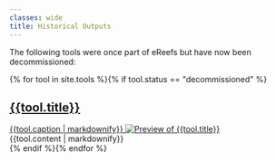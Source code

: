 ```yaml
---
classes: wide
title: Historical Outputs
---
```

The following tools were once part of eReefs but have now been decommissioned:

{% for tool in site.tools %}{% if tool.status == "decommissioned" %}
<div class="tile-and-content" markdown="0">
  <div class="tile {{tool.category}}">
    <a disabled  aria-disabled="true" href="{{tool.target_url}}" oclick="return false;" target="_window" title="Navigate to {{tool.title}}">
      <i class="fas fa-{{tool.fa-icon}}"></i>
      <h2>{{tool.title}}</h2>
      {{tool.caption | markdownify}}
      <img alt="Preview of {{tool.title}}" src="{{tool.preview_image}}" />
    </a>
  </div>
  {{tool.content | markdownify}}
</div>
{% endif %}{% endfor %}
